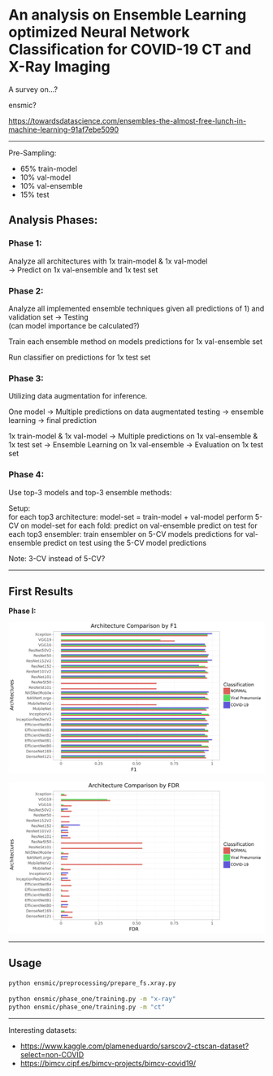 # An analysis on Ensemble Learning optimized Neural Network Classification for COVID-19 CT and X-Ray Imaging

A survey on...?

ensmic?


https://towardsdatascience.com/ensembles-the-almost-free-lunch-in-machine-learning-91af7ebe5090


--------------------------------------------

Pre-Sampling:
- 65% train-model
- 10% val-model
- 10% val-ensemble
- 15% test

## Analysis Phases:

### Phase 1:

Analyze all architectures with 1x train-model & 1x val-model   
->   Predict on 1x val-ensemble and 1x test set

### Phase 2:

Analyze all implemented ensemble techniques given all predictions of 1) and validation set -> Testing  
(can model importance be calculated?)  

Train each ensemble method on models predictions for 1x val-ensemble set

Run classifier on predictions for 1x test set

### Phase 3:
Utilizing data augmentation for inference.

One model -> Multiple predictions on data augmentated testing -> ensemble learning -> final prediction

1x train-model & 1x val-model
-> Multiple predictions on 1x val-ensemble & 1x test set
-> Ensemble Learning on 1x val-ensemble
-> Evaluation on 1x test set

### Phase 4:
Use top-3 models and top-3 ensemble methods:  

Setup:  
for each top3 architecture:
  model-set = train-model + val-model
  perform 5-CV on model-set
  for each fold:
    predict on val-ensemble
    predict on test
  for each top3 ensembler:
    train ensembler on 5-CV models predictions for val-ensemble
    predict on test using the 5-CV model predictions


Note: 3-CV instead of 5-CV?

--------------------------------------------------------------------------------

## First Results

**Phase I:**  

![PhaseI_F1](docs/plot.F1.png)

![PhaseI_FDR](docs/plot.FDR.png)

--------------------------------------------------------------------------------

## Usage

```sh
python ensmic/preprocessing/prepare_fs.xray.py
```

```sh
python ensmic/phase_one/training.py -m "x-ray"
python ensmic/phase_one/training.py -m "ct"
```

--------------------------------------------------------------------------------
Interesting datasets:
- https://www.kaggle.com/plameneduardo/sarscov2-ctscan-dataset?select=non-COVID
- https://bimcv.cipf.es/bimcv-projects/bimcv-covid19/
